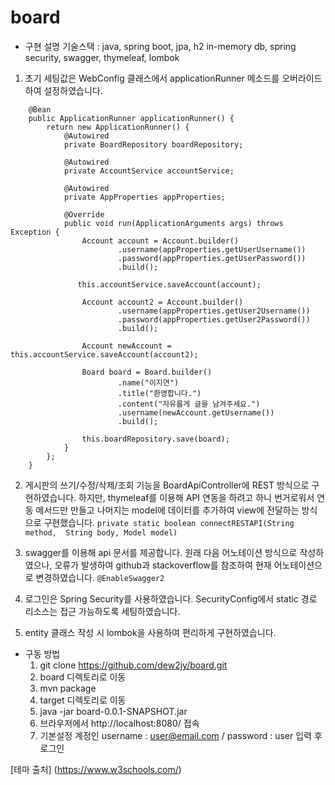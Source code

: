 # board

* 구현 설명
기술스택 : java, spring boot, jpa, h2 in-memory db, spring security, swagger, thymeleaf, lombok
1. 초기 세팅값은 WebConfig 클래스에서 applicationRunner 메소드를 오버라이드하여 설정하였습니다.
~~~
    @Bean
    public ApplicationRunner applicationRunner() {
        return new ApplicationRunner() {
            @Autowired
            private BoardRepository boardRepository;

            @Autowired
            private AccountService accountService;

            @Autowired
            private AppProperties appProperties;

            @Override
            public void run(ApplicationArguments args) throws Exception {
                Account account = Account.builder()
                        .username(appProperties.getUserUsername())
                        .password(appProperties.getUserPassword())
                        .build();

               this.accountService.saveAccount(account);

                Account account2 = Account.builder()
                        .username(appProperties.getUser2Username())
                        .password(appProperties.getUser2Password())
                        .build();

                Account newAccount = this.accountService.saveAccount(account2);

                Board board = Board.builder()
                        .name("이지연")
                        .title("환영합니다.")
                        .content("자유롭게 글을 남겨주세요.")
                        .username(newAccount.getUsername())
                        .build();

                this.boardRepository.save(board);
            }
        };
    }
~~~

2. 게시판의 쓰기/수정/삭제/조회 기능을 BoardApiController에 REST 방식으로 구현하였습니다.
하지만, thymeleaf를 이용해 API 연동을 하려고 하니 번거로워서 연동 메서드만 만들고 나머지는 model에 데이터를 추가하여 view에 전달하는 방식으로 구현했습니다.
`private static boolean connectRESTAPI(String method,  String body, Model model)`

3. swagger를 이용해 api 문서를 제공합니다. 원래 다음 어노테이션 방식으로 작성하였으나, 오류가 발생하여 github과 stackoverflow를 참조하여 현재 어노테이션으로 변경하였습니다.
`@EnableSwagger2`

4. 로그인은 Spring Security를 사용하였습니다. SecurityConfig에서 static 경로 리소스는 접근 가능하도록 세팅하였습니다.

5. entity 클래스 작성 시 lombok을 사용하여 편리하게 구현하였습니다.


* 구동 방법
    1. git clone https://github.com/dew2jy/board.git
    2. board 디렉토리로 이동
    3. mvn package
    4. target 디렉토리로 이동
    5. java -jar board-0.0.1-SNAPSHOT.jar
    6. 브라우저에서 http://localhost:8080/ 접속
    7. 기본설정 계정인 username : user@email.com / password : user 입력 후 로그인

[테마 출처] (https://www.w3schools.com/)
